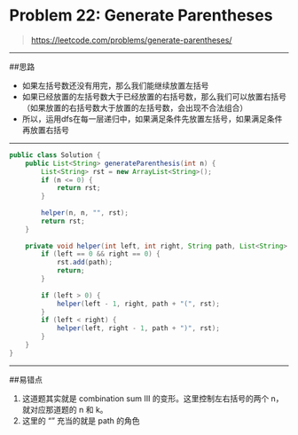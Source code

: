 # Problem 22: Generate Parentheses

> https://leetcode.com/problems/generate-parentheses/

------
##思路
* 如果左括号数还没有用完，那么我们能继续放置左括号
* 如果已经放置的左括号数大于已经放置的右括号数，那么我们可以放置右括号 （如果放置的右括号数大于放置的左括号数，会出现不合法组合）
* 所以，运用dfs在每一层递归中，如果满足条件先放置左括号，如果满足条件再放置右括号

------
```java
public class Solution {
    public List<String> generateParenthesis(int n) {
        List<String> rst = new ArrayList<String>();
        if (n <= 0) {
            return rst;
        }
        
        helper(n, n, "", rst);
        return rst;
    }
    
    private void helper(int left, int right, String path, List<String> rst) {
        if (left == 0 && right == 0) {
            rst.add(path);
            return;
        }
        
        if (left > 0) {
            helper(left - 1, right, path + "(", rst);
        }
        if (left < right) {
            helper(left, right - 1, path + ")", rst);
        }
    }
}
```
-------
##易错点
1. 这道题其实就是 combination sum III 的变形。这里控制左右括号的两个 n，就对应那道题的 n 和 k。
2. 这里的 “” 充当的就是 path 的角色



